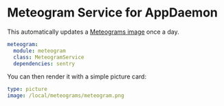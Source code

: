 # Meteogram Service for AppDaemon

This automatically updates a [Meteograms image](https://meteograms.com) once a day.

```yaml
meteogram:
  module: meteogram
  class: MeteogramService
  dependencies: sentry
```

You can then render it with a simple picture card:

```yaml
type: picture
image: /local/meteograms/meteogram.png
```
